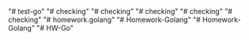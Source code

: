 "# test-go" 
"# checking" 
"# checking" 
"# checking" 
"# checking" 
"# checking" 
"# homework.golang" 
"# Homework-Golang" 
"# Homework-Golang" 
"# HW-Go" 
